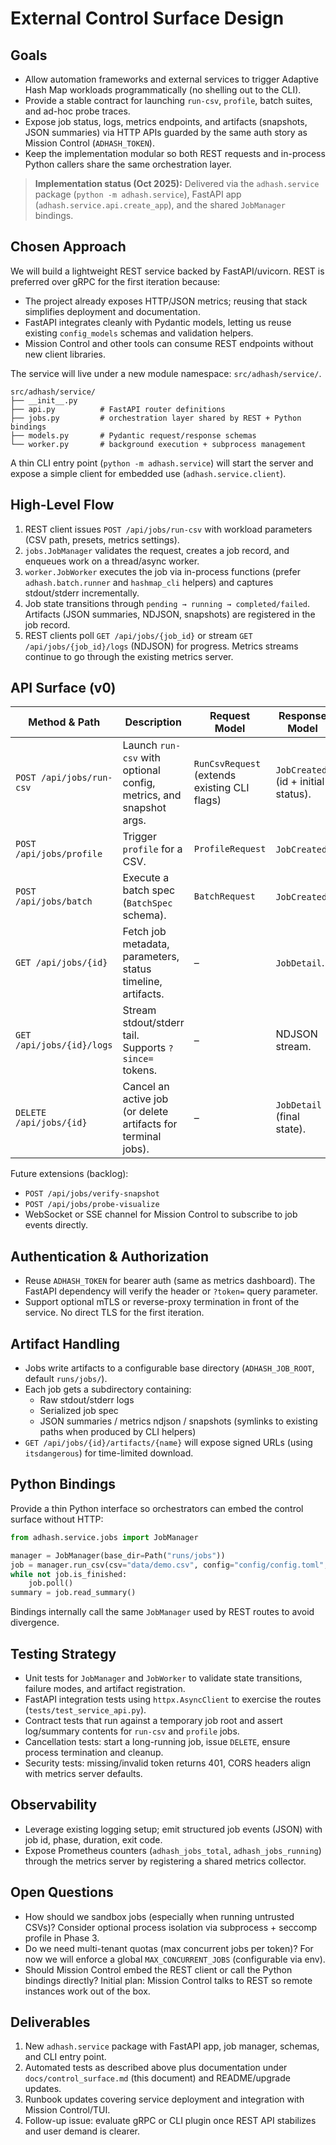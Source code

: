 # External Control Surface Design

## Goals

- Allow automation frameworks and external services to trigger Adaptive Hash Map workloads programmatically (no shelling out to the CLI).
- Provide a stable contract for launching `run-csv`, `profile`, batch suites, and ad-hoc probe traces.
- Expose job status, logs, metrics endpoints, and artifacts (snapshots, JSON summaries) via HTTP APIs guarded by the same auth story as Mission Control (`ADHASH_TOKEN`).
- Keep the implementation modular so both REST requests and in-process Python callers share the same orchestration layer.

> **Implementation status (Oct 2025):** Delivered via the `adhash.service` package (`python -m adhash.service`), FastAPI app (`adhash.service.api.create_app`), and the shared `JobManager` bindings.

## Chosen Approach

We will build a lightweight REST service backed by FastAPI/uvicorn. REST is preferred over gRPC for the first iteration because:

- The project already exposes HTTP/JSON metrics; reusing that stack simplifies deployment and documentation.
- FastAPI integrates cleanly with Pydantic models, letting us reuse existing `config_models` schemas and validation helpers.
- Mission Control and other tools can consume REST endpoints without new client libraries.

The service will live under a new module namespace: `src/adhash/service/`.

```
src/adhash/service/
├── __init__.py
├── api.py          # FastAPI router definitions
├── jobs.py         # orchestration layer shared by REST + Python bindings
├── models.py       # Pydantic request/response schemas
└── worker.py       # background execution + subprocess management
```

A thin CLI entry point (`python -m adhash.service`) will start the server and expose a simple client for embedded use (`adhash.service.client`).

## High-Level Flow

1. REST client issues `POST /api/jobs/run-csv` with workload parameters (CSV path, presets, metrics settings).
2. `jobs.JobManager` validates the request, creates a job record, and enqueues work on a thread/async worker.
3. `worker.JobWorker` executes the job via in-process functions (prefer `adhash.batch.runner` and `hashmap_cli` helpers) and captures stdout/stderr incrementally.
4. Job state transitions through `pending → running → completed/failed`. Artifacts (JSON summaries, NDJSON, snapshots) are registered in the job record.
5. REST clients poll `GET /api/jobs/{job_id}` or stream `GET /api/jobs/{job_id}/logs` (NDJSON) for progress. Metrics streams continue to go through the existing metrics server.

## API Surface (v0)

| Method & Path | Description | Request Model | Response Model |
| --- | --- | --- | --- |
| `POST /api/jobs/run-csv` | Launch `run-csv` with optional config, metrics, and snapshot args. | `RunCsvRequest` (extends existing CLI flags) | `JobCreated` (id + initial status). |
| `POST /api/jobs/profile` | Trigger `profile` for a CSV. | `ProfileRequest` | `JobCreated`. |
| `POST /api/jobs/batch` | Execute a batch spec (`BatchSpec` schema). | `BatchRequest` | `JobCreated`. |
| `GET /api/jobs/{id}` | Fetch job metadata, parameters, status timeline, artifacts. | – | `JobDetail`. |
| `GET /api/jobs/{id}/logs` | Stream stdout/stderr tail. Supports `?since=` tokens. | – | NDJSON stream. |
| `DELETE /api/jobs/{id}` | Cancel an active job (or delete artifacts for terminal jobs). | – | `JobDetail` (final state). |

Future extensions (backlog):

- `POST /api/jobs/verify-snapshot`
- `POST /api/jobs/probe-visualize`
- WebSocket or SSE channel for Mission Control to subscribe to job events directly.

## Authentication & Authorization

- Reuse `ADHASH_TOKEN` for bearer auth (same as metrics dashboard). The FastAPI dependency will verify the header or `?token=` query parameter.
- Support optional mTLS or reverse-proxy termination in front of the service. No direct TLS for the first iteration.

## Artifact Handling

- Jobs write artifacts to a configurable base directory (`ADHASH_JOB_ROOT`, default `runs/jobs/`).
- Each job gets a subdirectory containing:
  - Raw stdout/stderr logs
  - Serialized job spec
  - JSON summaries / metrics ndjson / snapshots (symlinks to existing paths when produced by CLI helpers)
- `GET /api/jobs/{id}/artifacts/{name}` will expose signed URLs (using `itsdangerous`) for time-limited download.

## Python Bindings

Provide a thin Python interface so orchestrators can embed the control surface without HTTP:

```python
from adhash.service.jobs import JobManager

manager = JobManager(base_dir=Path("runs/jobs"))
job = manager.run_csv(csv="data/demo.csv", config="config/config.toml", metrics_port="auto")
while not job.is_finished:
    job.poll()
summary = job.read_summary()
```

Bindings internally call the same `JobManager` used by REST routes to avoid divergence.

## Testing Strategy

- Unit tests for `JobManager` and `JobWorker` to validate state transitions, failure modes, and artifact registration.
- FastAPI integration tests using `httpx.AsyncClient` to exercise the routes (`tests/test_service_api.py`).
- Contract tests that run against a temporary job root and assert log/summary contents for `run-csv` and `profile` jobs.
- Cancellation tests: start a long-running job, issue `DELETE`, ensure process termination and cleanup.
- Security tests: missing/invalid token returns 401, CORS headers align with metrics server defaults.

## Observability

- Leverage existing logging setup; emit structured job events (JSON) with job id, phase, duration, exit code.
- Expose Prometheus counters (`adhash_jobs_total`, `adhash_jobs_running`) through the metrics server by registering a shared metrics collector.

## Open Questions

- How should we sandbox jobs (especially when running untrusted CSVs)? Consider optional process isolation via subprocess + seccomp profile in Phase 3.
- Do we need multi-tenant quotas (max concurrent jobs per token)? For now we will enforce a global `MAX_CONCURRENT_JOBS` (configurable via env).
- Should Mission Control embed the REST client or call the Python bindings directly? Initial plan: Mission Control talks to REST so remote instances work out of the box.

## Deliverables

1. New `adhash.service` package with FastAPI app, job manager, schemas, and CLI entry point.
2. Automated tests as described above plus documentation under `docs/control_surface.md` (this document) and README/upgrade updates.
3. Runbook updates covering service deployment and integration with Mission Control/TUI.
4. Follow-up issue: evaluate gRPC or CLI plugin once REST API stabilizes and user demand is clearer.
